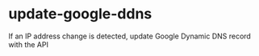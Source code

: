 # update-google-ddns
If an IP address change is detected, update Google Dynamic DNS record with the API
